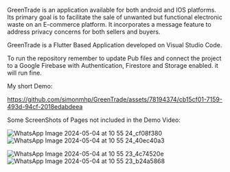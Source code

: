 GreenTrade is an application available for both android and IOS platforms. Its primary goal is to facilitate the sale of unwanted but functional electronic waste on an E-commerce platform. It incorporates a message feature to address privacy concerns for both sellers and buyers.

GreenTrade is a Flutter Based Application developed on Visual Studio Code.

To run the repository remember to update Pub files and connect the project to a Google Firebase with Authentication, Firestore and Storage enabled. it will run fine.

My short Demo:

https://github.com/simonmhp/GreenTrade/assets/78194374/cb15cf01-7159-493d-94cf-2018edabdeea

Some ScreenShots of Pages not included in the Demo Video:

![WhatsApp Image 2024-05-04 at 10 55 24_cf08f380](https://github.com/simonmhp/GreenTrade/assets/78194374/fd3b2f1c-31ac-4065-8257-a0db4de1993a) ![WhatsApp Image 2024-05-04 at 10 55 24_40ec40a3](https://github.com/simonmhp/GreenTrade/assets/78194374/c6f9ace9-04d3-4607-bb1a-9035c26fb4e2)

![WhatsApp Image 2024-05-04 at 10 55 23_4c74520e](https://github.com/simonmhp/GreenTrade/assets/78194374/79f1490e-d946-4a26-bd6c-3671f0177d09)
![WhatsApp Image 2024-05-04 at 10 55 23_b24a5868](https://github.com/simonmhp/GreenTrade/assets/78194374/3fdbba70-5c15-4115-be57-11f4648876b6)
